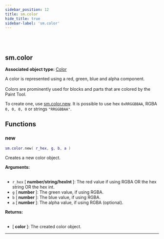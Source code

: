 ```yaml
---
sidebar_position: 12
title: sm.color
hide_title: true
sidebar-label: 'sm.color'
---
```


<br></br>

## sm.color

**Associated object type:** [Color](/docs/Game-Script-Environment/Userdata/Color)

A color is represented using a red, green, blue and alpha component. <br></br>
Colors are prominently used for blocks and parts that are colored by the Paint Tool.

To create one, use [sm.color.new](#new). It is possible to use hex <code>0xRRGGBBAA</code>, RGBA <code>0, 0, 0, 0</code> or strings <code>"RRGGBBAA"</code>.

## Functions

### new

```lua
sm.color.new( r_hex, g, b, a )
```

Creates a new color object.

<strong>Arguments:</strong> <br></br>

- <code>r_hex</code> [<strong> number/string/hexInt </strong>]: The red value if using RGBA OR the hex string OR the hex int.
- <code>g</code> [<strong> number </strong>]: The green value, if using RGBA.
- <code>b</code> [<strong> number </strong>]: The blue value, if using RGBA.
- <code>a</code> [<strong> number </strong>]: The alpha value, if using RGBA (optional).

<strong>Returns:</strong> <br></br>

- [<strong> color </strong>]: The created color object.

---
















